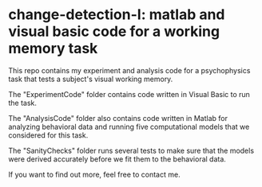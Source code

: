 # change-detection-I: matlab and visual basic code for a working memory task

This repo contains my experiment and analysis code for a psychophysics task that tests a subject's visual working memory. 

The "ExperimentCode" folder contains code written in Visual Basic to run the task. 

The "AnalysisCode" folder also contains code written in Matlab for analyzing behavioral data and running five computational models that we considered for this task. 

The "SanityChecks" folder runs several tests to make sure that the models were derived accurately before we fit them to the behavioral data. 

If you want to find out more, feel free to contact me. 